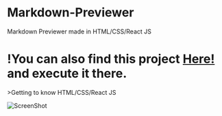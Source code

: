 # Markdown-Previewer
Markdown Previewer made in HTML/CSS/React JS

<h1>!You can also find this project <a target="_blank" href="https://codepen.io/Mpal_/pen/BavwNdB">Here!</a> and execute it there.</h1>
>Getting to know HTML/CSS/React JS

![ScreenShot](https://github.com/Georgios-Mpalanos/Markdown-Previewer/assets/115114124/293dd919-1bd9-4834-976e-bafc392668d6)
